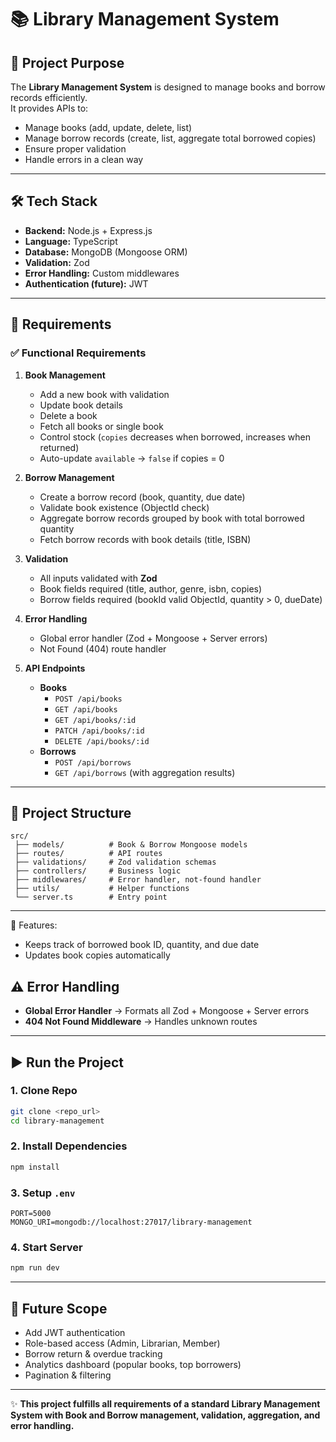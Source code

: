 # 📚 Library Management System

## 📖 Project Purpose

The **Library Management System** is designed to manage books and borrow records efficiently.  
It provides APIs to:

- Manage books (add, update, delete, list)
- Manage borrow records (create, list, aggregate total borrowed copies)
- Ensure proper validation
- Handle errors in a clean way

---

## 🛠️ Tech Stack

- **Backend:** Node.js + Express.js
- **Language:** TypeScript
- **Database:** MongoDB (Mongoose ORM)
- **Validation:** Zod
- **Error Handling:** Custom middlewares
- **Authentication (future):** JWT

---

## 📌 Requirements

### ✅ Functional Requirements

1. **Book Management**

   - Add a new book with validation
   - Update book details
   - Delete a book
   - Fetch all books or single book
   - Control stock (`copies` decreases when borrowed, increases when returned)
   - Auto-update `available` → `false` if copies = 0

2. **Borrow Management**

   - Create a borrow record (book, quantity, due date)
   - Validate book existence (ObjectId check)
   - Aggregate borrow records grouped by book with total borrowed quantity
   - Fetch borrow records with book details (title, ISBN)

3. **Validation**

   - All inputs validated with **Zod**
   - Book fields required (title, author, genre, isbn, copies)
   - Borrow fields required (bookId valid ObjectId, quantity > 0, dueDate)

4. **Error Handling**

   - Global error handler (Zod + Mongoose + Server errors)
   - Not Found (404) route handler

5. **API Endpoints**
   - **Books**
     - `POST /api/books`
     - `GET /api/books`
     - `GET /api/books/:id`
     - `PATCH /api/books/:id`
     - `DELETE /api/books/:id`
   - **Borrows**
     - `POST /api/borrows`
     - `GET /api/borrows` (with aggregation results)

---

## 📂 Project Structure

```
src/
 ├── models/          # Book & Borrow Mongoose models
 ├── routes/          # API routes
 ├── validations/     # Zod validation schemas
 ├── controllers/     # Business logic
 ├── middlewares/     # Error handler, not-found handler
 ├── utils/           # Helper functions
 └── server.ts        # Entry point
```

---

📌 Features:

- Keeps track of borrowed book ID, quantity, and due date
- Updates book copies automatically

## ⚠️ Error Handling

- **Global Error Handler** → Formats all Zod + Mongoose + Server errors
- **404 Not Found Middleware** → Handles unknown routes

---

## ▶️ Run the Project

### 1. Clone Repo

```bash
git clone <repo_url>
cd library-management
```

### 2. Install Dependencies

```bash
npm install
```

### 3. Setup `.env`

```
PORT=5000
MONGO_URI=mongodb://localhost:27017/library-management

```

### 4. Start Server

```bash
npm run dev
```

---

## 📖 Future Scope

- Add JWT authentication
- Role-based access (Admin, Librarian, Member)
- Borrow return & overdue tracking
- Analytics dashboard (popular books, top borrowers)
- Pagination & filtering

---

✨ **This project fulfills all requirements of a standard Library Management System with Book and Borrow management, validation, aggregation, and error handling.**
